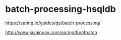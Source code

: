 # batch-processing-hsqldb

https://spring.io/guides/gs/batch-processing/

http://www.javainuse.com/spring/bootbatch
